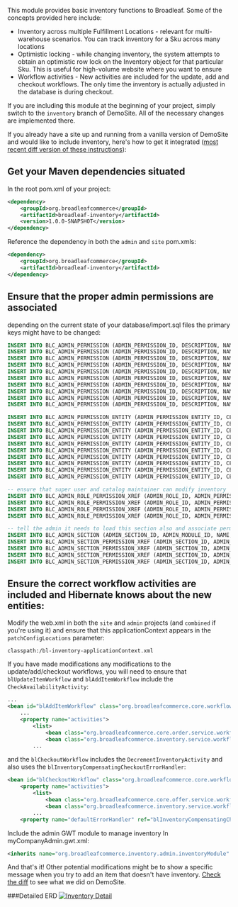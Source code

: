 This module provides basic inventory functions to Broadleaf.  Some of the concepts provided here include:
* Inventory across multiple Fulfillment Locations - relevant for multi-warehouse scenarios. You can track inventory
for a Sku across many locations
* Optimistic locking - while changing inventory, the system attempts to obtain an optimistic row lock on the
Inventory object for that particular Sku. This is useful for high-volume website where you want to ensure 
* Workflow activities - New activities are included for the update, add and checkout workflows. The only time the
inventory is actually adjusted in the database is during checkout.

If you are including this module at the beginning of your
project, simply switch to the `inventory` branch of DemoSite.  All of the necessary changes are implemented there.

If you already have a site up and running from a vanilla version of DemoSite and would like to include inventory, here's
how to get it integrated ([most recent diff version of these instructions](https://github.com/broadleafcommerce/demosite/compare/develop...inventory)):

Get your Maven dependencies situated
------------------------------------
In the root pom.xml of your project:
```xml
<dependency>
    <groupId>org.broadleafcommerce</groupId>
    <artifactId>broadleaf-inventory</artifactId>
    <version>1.0.0-SNAPSHOT</version>
</dependency>
```
Reference the dependency in both the `admin` and `site` pom.xmls:
```xml
<dependency>
    <groupId>org.broadleafcommerce</groupId>
    <artifactId>broadleaf-inventory</artifactId>
</dependency>
```

Ensure that the proper admin permissions are associated
-------------------------------------------------------
depending on the current state of your database/import.sql files the primary keys might have to be changed:
```sql
INSERT INTO BLC_ADMIN_PERMISSION (ADMIN_PERMISSION_ID, DESCRIPTION, NAME, PERMISSION_TYPE) VALUES (69,'Create FulfillmentLocation','PERMISSION_CREATE_FULFILLMENT_LOCATION', 'CREATE');
INSERT INTO BLC_ADMIN_PERMISSION (ADMIN_PERMISSION_ID, DESCRIPTION, NAME, PERMISSION_TYPE) VALUES (70,'Update FulfillmentLocation','PERMISSION_UPDATE_FULFILLMENT_LOCATION', 'UPDATE');
INSERT INTO BLC_ADMIN_PERMISSION (ADMIN_PERMISSION_ID, DESCRIPTION, NAME, PERMISSION_TYPE) VALUES (71,'Delete FulfillmentLocation','PERMISSION_DELETE_FULFILLMENT_LOCATION', 'DELETE');
INSERT INTO BLC_ADMIN_PERMISSION (ADMIN_PERMISSION_ID, DESCRIPTION, NAME, PERMISSION_TYPE) VALUES (72,'Read FulfillmentLocation','PERMISSION_READ_FULFILLMENT_LOCATION', 'READ');
INSERT INTO BLC_ADMIN_PERMISSION (ADMIN_PERMISSION_ID, DESCRIPTION, NAME, PERMISSION_TYPE) VALUES (73,'All FulfillmentLocation','PERMISSION_ALL_FULFILLMENT_LOCATION','ALL');
INSERT INTO BLC_ADMIN_PERMISSION (ADMIN_PERMISSION_ID, DESCRIPTION, NAME, PERMISSION_TYPE) VALUES (74,'Create Inventory','PERMISSION_CREATE_INVENTORY', 'CREATE');
INSERT INTO BLC_ADMIN_PERMISSION (ADMIN_PERMISSION_ID, DESCRIPTION, NAME, PERMISSION_TYPE) VALUES (75,'Update Inventory','PERMISSION_UPDATE_INVENTORY', 'UPDATE');
INSERT INTO BLC_ADMIN_PERMISSION (ADMIN_PERMISSION_ID, DESCRIPTION, NAME, PERMISSION_TYPE) VALUES (76,'Delete Inventory','PERMISSION_DELETE_INVENTORY', 'DELETE');
INSERT INTO BLC_ADMIN_PERMISSION (ADMIN_PERMISSION_ID, DESCRIPTION, NAME, PERMISSION_TYPE) VALUES (77,'Read Inventory','PERMISSION_READ_INVENTORY', 'READ');
INSERT INTO BLC_ADMIN_PERMISSION (ADMIN_PERMISSION_ID, DESCRIPTION, NAME, PERMISSION_TYPE) VALUES (78,'All Inventory','PERMISSION_ALL_INVENTORY','ALL');

INSERT INTO BLC_ADMIN_PERMISSION_ENTITY (ADMIN_PERMISSION_ENTITY_ID, CEILING_ENTITY, ADMIN_PERMISSION_ID) VALUES (230, 'org.broadleafcommerce.core.inventory.domain.FulfillmentLocation', 64);
INSERT INTO BLC_ADMIN_PERMISSION_ENTITY (ADMIN_PERMISSION_ENTITY_ID, CEILING_ENTITY, ADMIN_PERMISSION_ID) VALUES (231, 'org.broadleafcommerce.core.inventory.domain.FulfillmentLocation', 65);
INSERT INTO BLC_ADMIN_PERMISSION_ENTITY (ADMIN_PERMISSION_ENTITY_ID, CEILING_ENTITY, ADMIN_PERMISSION_ID) VALUES (232, 'org.broadleafcommerce.core.inventory.domain.FulfillmentLocation', 66);
INSERT INTO BLC_ADMIN_PERMISSION_ENTITY (ADMIN_PERMISSION_ENTITY_ID, CEILING_ENTITY, ADMIN_PERMISSION_ID) VALUES (233, 'org.broadleafcommerce.core.inventory.domain.FulfillmentLocation', 67);
INSERT INTO BLC_ADMIN_PERMISSION_ENTITY (ADMIN_PERMISSION_ENTITY_ID, CEILING_ENTITY, ADMIN_PERMISSION_ID) VALUES (234, 'org.broadleafcommerce.core.inventory.domain.FulfillmentLocation', 68);
INSERT INTO BLC_ADMIN_PERMISSION_ENTITY (ADMIN_PERMISSION_ENTITY_ID, CEILING_ENTITY, ADMIN_PERMISSION_ID) VALUES (235, 'org.broadleafcommerce.core.inventory.domain.Inventory', 69);
INSERT INTO BLC_ADMIN_PERMISSION_ENTITY (ADMIN_PERMISSION_ENTITY_ID, CEILING_ENTITY, ADMIN_PERMISSION_ID) VALUES (236, 'org.broadleafcommerce.core.inventory.domain.Inventory', 70);
INSERT INTO BLC_ADMIN_PERMISSION_ENTITY (ADMIN_PERMISSION_ENTITY_ID, CEILING_ENTITY, ADMIN_PERMISSION_ID) VALUES (237, 'org.broadleafcommerce.core.inventory.domain.Inventory', 71);
INSERT INTO BLC_ADMIN_PERMISSION_ENTITY (ADMIN_PERMISSION_ENTITY_ID, CEILING_ENTITY, ADMIN_PERMISSION_ID) VALUES (238, 'org.broadleafcommerce.core.inventory.domain.Inventory', 72);
INSERT INTO BLC_ADMIN_PERMISSION_ENTITY (ADMIN_PERMISSION_ENTITY_ID, CEILING_ENTITY, ADMIN_PERMISSION_ID) VALUES (239, 'org.broadleafcommerce.core.inventory.domain.Inventory', 73);

-- ensure that super user and catalog maintainer can modify inventory
INSERT INTO BLC_ADMIN_ROLE_PERMISSION_XREF (ADMIN_ROLE_ID, ADMIN_PERMISSION_ID) VALUES (1,73);
INSERT INTO BLC_ADMIN_ROLE_PERMISSION_XREF (ADMIN_ROLE_ID, ADMIN_PERMISSION_ID) VALUES (2,73);
INSERT INTO BLC_ADMIN_ROLE_PERMISSION_XREF (ADMIN_ROLE_ID, ADMIN_PERMISSION_ID) VALUES (1,78);
INSERT INTO BLC_ADMIN_ROLE_PERMISSION_XREF (ADMIN_ROLE_ID, ADMIN_PERMISSION_ID) VALUES (2,78);

-- tell the admin it needs to load this section also and associate permissions
INSERT INTO BLC_ADMIN_SECTION (ADMIN_SECTION_ID, ADMIN_MODULE_ID, NAME, SECTION_KEY, URL, USE_DEFAULT_HANDLER) VALUES (15, 1, 'Inventory', 'Inventory', '/inventory', TRUE);
INSERT INTO BLC_ADMIN_SECTION_PERMISSION_XREF (ADMIN_SECTION_ID, ADMIN_PERMISSION_ID) VALUES (15,74);
INSERT INTO BLC_ADMIN_SECTION_PERMISSION_XREF (ADMIN_SECTION_ID, ADMIN_PERMISSION_ID) VALUES (15,75);
INSERT INTO BLC_ADMIN_SECTION_PERMISSION_XREF (ADMIN_SECTION_ID, ADMIN_PERMISSION_ID) VALUES (15,76);
INSERT INTO BLC_ADMIN_SECTION_PERMISSION_XREF (ADMIN_SECTION_ID, ADMIN_PERMISSION_ID) VALUES (15,77);
```

Ensure the correct workflow activities are included and Hibernate knows about the new entities:
---------------------------------------------------
Modify the web.xml in both the `site` and `admin` projects (and `combined` if you're using it) and ensure that this
applicationContext appears in the `patchConfigLocations` parameter:
```
classpath:/bl-inventory-applicationContext.xml
```

If you have made modifications any modifications to the update/add/checkout workflows, you will need to ensure that
`blUpdateItemWorkflow` and `blAddItemWorkflow` include the `CheckAvailabilityActivity`:
```xml
...
<bean id="blAddItemWorkflow" class="org.broadleafcommerce.core.workflow.SequenceProcessor">
    ...
    <property name="activities">
        <list>
            <bean class="org.broadleafcommerce.core.order.service.workflow.add.ValidateAddRequestActivity"/>
            <bean class="org.broadleafcommerce.inventory.service.workflow.CheckAvailabilityActivity"/>
        ...
```
and the `blCheckoutWorkflow` includes the `DecrementInventoryActivity` and also uses the `blInventoryCompensatingCheckoutErrorHandler`:
```xml
<bean id="blCheckoutWorkflow" class="org.broadleafcommerce.core.workflow.SequenceProcessor">
    <property name="activities">
        <list>
            <bean class="org.broadleafcommerce.core.offer.service.workflow.VerifyCustomerMaxOfferUsesActivity"/>
            <bean class="org.broadleafcommerce.inventory.service.workflow.DecrementInventoryActivity"/>
        ...
    <property name="defaultErrorHandler" ref="blInventoryCompensatingCheckoutErrorHandler"/>
```

Include the admin GWT module to manage inventory
In myCompanyAdmin.gwt.xml:
```xml
<inherits name="org.broadleafcommerce.inventory.admin.inventoryModule" />
```

And that's it!  Other potential modifications might be to show a specific message when you try to add an item that
doesn't have inventory.  [Check the diff](https://github.com/broadleafcommerce/demosite/compare/develop...inventory) to see what we did on DemoSite.

###Detailed ERD
[![Inventory Detail](modules/InventoryDetailedERD.png)](_img/modules/InventoryDetailedERD.png)
